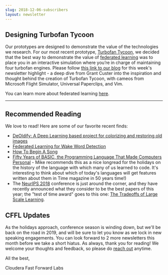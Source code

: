 ```yaml
---
slug: 2018-12-06-subscribers
layout: newsletter
---
```


## Designing Turbofan Tycoon

Our prototypes are designed to demonstrate the value of the technologies we research. For our most recent prototype, [Turbofan Tycoon](https://turbofan.fastforwardlabs.com/), we decided that the best way to demonstrate the value of [federated learning](https://clients.fastforwardlabs.com/ff09/report) was to place you in an interactive simulation where you’re in charge of maintaining four turbofan engines.  Please follow [this link to our blog](https://blog.fastforwardlabs.com/2018/12/06/designing-turbofan-tycoon.html) for this week's newsletter highlight - a deep dive from Grant Custer into the inspiration and thought behind the creation of Turbofan Tycoon, with cameos from Microsoft Flight Simulator, Universal Paperclips, and Vim.

You can learn more about federated learning [here](https://blog.fastforwardlabs.com/2018/11/14/federated-learning.html).

---

## Recommended Reading

We love to read!  Here are some of our favorite recent finds:

* [DeOldify: A Deep Learning based project for colorizing and restoring old images](https://github.com/jantic/DeOldify)
* [Federated Learning for Wake Word Detection](https://medium.com/snips-ai/federated-learning-for-wake-word-detection-c8b8c5cdd2c5)
* [How To Begin A Song](http://aiweirdness.com/post/180654319147/how-to-begin-a-song)
* [Fifty Years of BASIC, the Programming Language That Made Computers Personal](http://time.com/69316/basic/) - Mike recommends this as a nice longread for the holidays on the history of the language with which many of us learned to code. It's interesting to think about which of today's languages will get features written about them in Time magazine in 50 years time!)
* The [NeurIPS 2018](https://neurips.cc/) conference is just around the corner, and they have recently announced what they consider to be the best papers of this year; the "test of time award" goes to this one: [The Tradeoffs of Large Scale Learning](https://leon.bottou.org/publications/pdf/nips-2007.pdf).

## CFFL Updates

As the holidays approach, conference season is winding down, but we'll be back on the road in 2019, and will be sure to let you know as we lock in new speaking engagements.  You can look forward to 2 more newsletters this month before we take a short hiatus.  As always, thank you for reading! We welcome your thoughts and feedback, so please do [reach out](mailto:cffl@cloudera.com) anytime.

All the best,

Cloudera Fast Forward Labs
